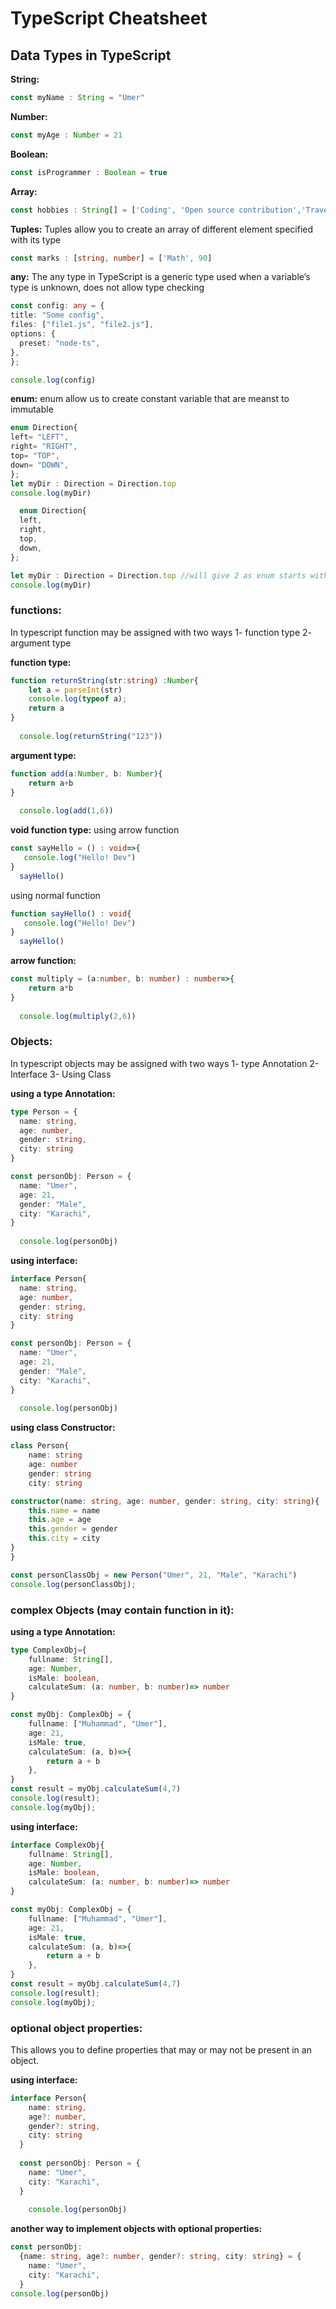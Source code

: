 # TypeScript Cheatsheet

## Data Types in TypeScript


 **String:**
  ```typescript
  const myName : String = "Umer"
   ```

 **Number:**
  ```typescript
  const myAge : Number = 21
   ```

 **Boolean:**
  ```typescript
  const isProgrammer : Boolean = true
   ```

 **Array:**
  ```typescript
  const hobbies : String[] = ['Coding', 'Open source contribution','Travelling']
   ```

 **Tuples:**
 Tuples allow you to create an array of different element specified with its type
  ```typescript
  const marks : [string, number] = ['Math', 90]
   ```

 **any:**
 The any type in TypeScript is a generic type used when a variable’s type is unknown, does not allow type checking
  ```typescript
  const config: any = {
  title: "Some config",
  files: ["file1.js", "file2.js"],
  options: {
    preset: "node-ts",
  },
};

console.log(config)
   ```


**enum:**
 enum allow us to create constant variable that are meanst to immutable
  ```typescript
  enum Direction{
  left= "LEFT",
  right= "RIGHT",
  top= "TOP",
  down= "DOWN",
};
let myDir : Direction = Direction.top
console.log(myDir)
   ```

```typescript
  enum Direction{
  left,
  right,
  top,
  down,
};

let myDir : Direction = Direction.top //will give 2 as enum starts with 0
console.log(myDir)
   ```

### functions:
 In typescript function may be assigned with two ways
 1- function type
 2- argument type

**function type:**
```typescript
function returnString(str:string) :Number{
    let a = parseInt(str)
    console.log(typeof a);
    return a
}
  
  console.log(returnString("123"))
   ```

**argument type:**
```typescript
function add(a:Number, b: Number){
    return a+b
}
  
  console.log(add(1,6))
   ```

**void function type:**
using arrow function
```typescript
const sayHello = () : void=>{
   console.log("Hello! Dev")
}
  sayHello()
   ```

using normal function
```typescript
function sayHello() : void{
   console.log("Hello! Dev")
}
  sayHello()
   ```


**arrow function:**
```typescript
const multiply = (a:number, b: number) : number=>{
    return a*b
}
  
  console.log(multiply(2,6))
   ```


### Objects:
 In typescript objects may be assigned with two ways
 1- type Annotation
 2- Interface
 3- Using Class

**using a type Annotation:**
```typescript
type Person = {
  name: string,
  age: number,
  gender: string,
  city: string
}

const personObj: Person = {
  name: "Umer",
  age: 21,
  gender: "Male",
  city: "Karachi",
}
  
  console.log(personObj)
   ```


**using interface:**
```typescript
interface Person{
  name: string,
  age: number,
  gender: string,
  city: string
}

const personObj: Person = {
  name: "Umer",
  age: 21,
  gender: "Male",
  city: "Karachi",
}
  
  console.log(personObj)
   ```

**using class Constructor:**
```typescript
class Person{
    name: string
    age: number
    gender: string
    city: string

constructor(name: string, age: number, gender: string, city: string){
    this.name = name
    this.age = age
    this.gender = gender
    this.city = city
}
}

const personClassObj = new Person("Umer", 21, "Male", "Karachi")
console.log(personClassObj);
   ```


### complex Objects (may contain function in it):

**using a type Annotation:**
```typescript
type ComplexObj={
    fullname: String[],
    age: Number,
    isMale: boolean,
    calculateSum: (a: number, b: number)=> number
}

const myObj: ComplexObj = {
    fullname: ["Muhammad", "Umer"],
    age: 21,
    isMale: true,
    calculateSum: (a, b)=>{
        return a + b
    },
}
const result = myObj.calculateSum(4,7)
console.log(result);
console.log(myObj);

   ```


**using interface:**
```typescript
interface ComplexObj{
    fullname: String[],
    age: Number,
    isMale: boolean,
    calculateSum: (a: number, b: number)=> number
}

const myObj: ComplexObj = {
    fullname: ["Muhammad", "Umer"],
    age: 21,
    isMale: true,
    calculateSum: (a, b)=>{
        return a + b
    },
}
const result = myObj.calculateSum(4,7)
console.log(result);
console.log(myObj);

   ```

### optional object properties:
This allows you to define properties that may or may not be present in an object.

**using interface:**
```typescript
interface Person{
    name: string,
    age?: number,
    gender?: string,
    city: string
  }
  
  const personObj: Person = {
    name: "Umer",
    city: "Karachi",
  }
    
    console.log(personObj)

   ```


**another way to implement objects with optional properties:**
```typescript
const personObj: 
  {name: string, age?: number, gender?: string, city: string} = {
    name: "Umer",
    city: "Karachi",
  }
console.log(personObj)
   ```